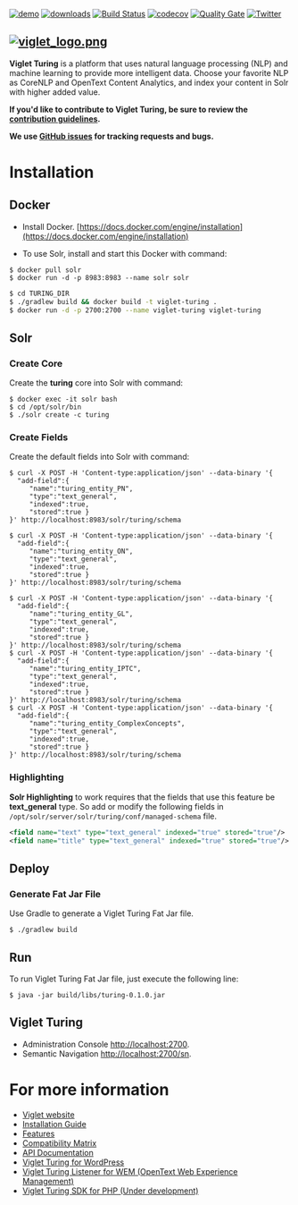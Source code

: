 [![demo](https://img.shields.io/badge/demo-try%20online-FF874B.svg)](https://turing.viglet.net)
[![downloads](https://img.shields.io/github/downloads/openturing/turing/total.svg)](https://github.com/openturing/turing/releases/download/v0.3.2/viglet-turing.jar)
[![Build Status](https://travis-ci.com/openturing/turing.svg?branch=master)](https://travis-ci.org/openturing/turing) [![codecov](https://codecov.io/gh/openturing/turing/branch/master/graph/badge.svg)](https://codecov.io/gh/openturing/turing) [![Quality Gate](https://sonarcloud.io/api/project_badges/measure?project=openturing_turing&metric=alert_status)](https://sonarcloud.io/dashboard/index/openturing_turing)
[![Twitter](https://img.shields.io/twitter/follow/openviglet.svg?style=social&label=Follow)](https://twitter.com/intent/follow?screen_name=openviglet)

[![viglet_logo.png](https://openturing.github.io/turing/img/banner/viglet_turing.png)](http://viglet.com/turing)
------

**Viglet Turing** is a platform that uses natural language processing (NLP) and machine learning to provide more intelligent data. Choose your favorite NLP as CoreNLP and OpenText Content Analytics, and index your content in Solr with higher added value.

**If you'd like to contribute to Viglet Turing, be sure to review the [contribution
guidelines](CONTRIBUTING.md).**

**We use [GitHub issues](https://github.com/openshio/turing/issues) for
tracking requests and bugs.**

# Installation

## Docker
* Install Docker. [https://docs.docker.com/engine/installation](https://docs.docker.com/engine/installation)

* To use Solr, install and start this Docker with command:

```shell
$ docker pull solr
$ docker run -d -p 8983:8983 --name solr solr
```

```bash
$ cd TURING_DIR
$ ./gradlew build && docker build -t viglet-turing .
$ docker run -d -p 2700:2700 --name viglet-turing viglet-turing 
```

## Solr
### Create Core

Create the **turing** core into Solr with command:

```shell
$ docker exec -it solr bash
$ cd /opt/solr/bin
$ ./solr create -c turing
```

### Create Fields

Create the default fields into Solr with command:

```shell
$ curl -X POST -H 'Content-type:application/json' --data-binary '{
  "add-field":{
     "name":"turing_entity_PN",
     "type":"text_general",
     "indexed":true,
     "stored":true }
}' http://localhost:8983/solr/turing/schema

$ curl -X POST -H 'Content-type:application/json' --data-binary '{
  "add-field":{
     "name":"turing_entity_ON",
     "type":"text_general",
     "indexed":true,
     "stored":true }
}' http://localhost:8983/solr/turing/schema

$ curl -X POST -H 'Content-type:application/json' --data-binary '{
  "add-field":{
     "name":"turing_entity_GL",
     "type":"text_general",
     "indexed":true,
     "stored":true }
}' http://localhost:8983/solr/turing/schema
$ curl -X POST -H 'Content-type:application/json' --data-binary '{
  "add-field":{
     "name":"turing_entity_IPTC",
     "type":"text_general",
     "indexed":true,
     "stored":true }
}' http://localhost:8983/solr/turing/schema
$ curl -X POST -H 'Content-type:application/json' --data-binary '{
  "add-field":{
     "name":"turing_entity_ComplexConcepts",
     "type":"text_general",
     "indexed":true,
     "stored":true }
}' http://localhost:8983/solr/turing/schema
```
### Highlighting

**Solr Highlighting** to work requires that the fields that use this feature be **text_general** type. So add or modify the following fields in `/opt/solr/server/solr/turing/conf/managed-schema` file.

```xml
<field name="text" type="text_general" indexed="true" stored="true"/>
<field name="title" type="text_general" indexed="true" stored="true"/>

```

## Deploy 
### Generate Fat Jar File

Use Gradle to generate a Viglet Turing Fat Jar file.

```shell
$ ./gradlew build
```

## Run

To run Viglet Turing Fat Jar file, just execute the following line:

```shell
$ java -jar build/libs/turing-0.1.0.jar
```

## Viglet Turing
* Administration Console [http://localhost:2700](http://localhost:2700).
* Semantic Navigation [http://localhost:2700/sn](http://localhost:2700/sn).

# For more information

* [Viglet website](https://viglet.ai)
* [Installation Guide](https://github.com/openviglet/turing/wiki/Installation-Guide)
* [Features](https://github.com/openviglet/turing/wiki/Features)
* [Compatibility Matrix](https://github.com/openviglet/turing/wiki/Compatibility-Matrix)
* [API Documentation](https://developers.viglet.ai)
* [Viglet Turing for WordPress](https://github.com/openviglet/turing4wp)
* [Viglet Turing Listener for WEM (OpenText Web Experience Management)](https://github.com/openviglet/turing-wem)
* [Viglet Turing SDK for PHP (Under development)](https://github.com/openviglet/turing-php-sdk)
